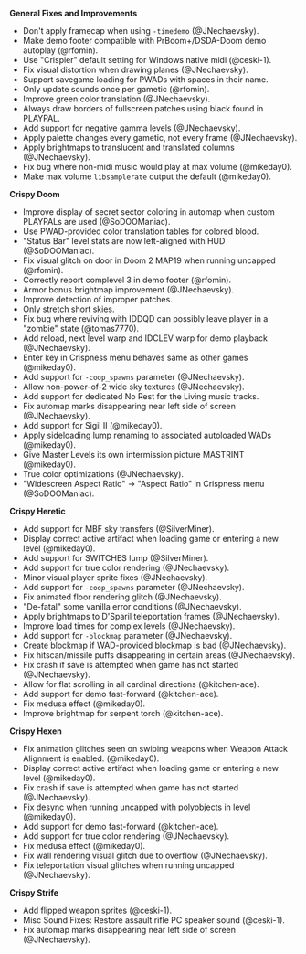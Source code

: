 **General Fixes and Improvements**
* Don't apply framecap when using `-timedemo` (@JNechaevsky).
* Make demo footer compatible with PrBoom+/DSDA-Doom demo autoplay (@rfomin).
* Use "Crispier" default setting for Windows native midi (@ceski-1).
* Fix visual distortion when drawing planes (@JNechaevsky).
* Support savegame loading for PWADs with spaces in their name.
* Only update sounds once per gametic (@rfomin).
* Improve green color translation (@JNechaevsky).
* Always draw borders of fullscreen patches using black found in PLAYPAL.
* Add support for negative gamma levels (@JNechaevsky).
* Apply palette changes every gametic, not every frame (@JNechaevsky).
* Apply brightmaps to translucent and translated columns (@JNechaevsky).
* Fix bug where non-midi music would play at max volume (@mikeday0).
* Make max volume `libsamplerate` output the default (@mikeday0).


**Crispy Doom**
* Improve display of secret sector coloring in automap when custom PLAYPALs are
  used (@SoDOOManiac).
* Use PWAD-provided color translation tables for colored blood.
* "Status Bar" level stats are now left-aligned with HUD (@SoDOOManiac).
* Fix visual glitch on door in Doom 2 MAP19 when running uncapped (@rfomin).
* Correctly report complevel 3 in demo footer (@rfomin).
* Armor bonus brightmap improvement (@JNechaevsky).
* Improve detection of improper patches.
* Only stretch short skies.
* Fix bug where reviving with IDDQD can possibly leave player in a "zombie"
  state (@tomas7770).
* Add reload, next level warp and IDCLEV warp for demo playback (@JNechaevsky).
* Enter key in Crispness menu behaves same as other games (@mikeday0).
* Add support for `-coop_spawns` parameter (@JNechaevsky).
* Allow non-power-of-2 wide sky textures (@JNechaevsky).
* Add support for dedicated No Rest for the Living music tracks.
* Fix automap marks disappearing near left side of screen (@JNechaevsky).
* Add support for Sigil II (@mikeday0).
* Apply sideloading lump renaming to associated autoloaded WADs (@mikeday0).
* Give Master Levels its own intermission picture MASTRINT (@mikeday0).
* True color optimizations (@JNechaevsky).
* "Widescreen Aspect Ratio" -> "Aspect Ratio" in Crispness menu (@SoDOOManiac).

**Crispy Heretic**
* Add support for MBF sky transfers (@SilverMiner).
* Display correct active artifact when loading game or entering a new level
  (@mikeday0).
* Add support for SWITCHES lump (@SilverMiner).
* Add support for true color rendering (@JNechaevsky).
* Minor visual player sprite fixes (@JNechaevsky).
* Add support for `-coop_spawns` parameter (@JNechaevsky).
* Fix animated floor rendering glitch (@JNechaevsky).
* "De-fatal" some vanilla error conditions (@JNechaevsky).
* Apply brightmaps to D'Sparil teleportation frames (@JNechaevsky).
* Improve load times for complex levels (@JNechaevsky).
* Add support for `-blockmap` parameter (@JNechaevsky).
* Create blockmap if WAD-provided blockmap is bad (@JNechaevsky).
* Fix hitscan/missile puffs disappearing in certain areas (@JNechaevsky).
* Fix crash if save is attempted when game has not started (@JNechaevsky).
* Allow for flat scrolling in all cardinal directions (@kitchen-ace).
* Add support for demo fast-forward (@kitchen-ace).
* Fix medusa effect (@mikeday0).
* Improve brightmap for serpent torch (@kitchen-ace).

**Crispy Hexen**
* Fix animation glitches seen on swiping weapons when Weapon Attack Alignment is
  enabled. (@mikeday0).
* Display correct active artifact when loading game or entering a new level
  (@mikeday0).
* Fix crash if save is attempted when game has not started (@JNechaevsky).
* Fix desync when running uncapped with polyobjects in level (@mikeday0).
* Add support for demo fast-forward (@kitchen-ace).
* Add support for true color rendering (@JNechaevsky).
* Fix medusa effect (@mikeday0).
* Fix wall rendering visual glitch due to overflow (@JNechaevsky).
* Fix teleportation visual glitches when running uncapped (@JNechaevsky).

**Crispy Strife**
* Add flipped weapon sprites (@ceski-1).
* Misc Sound Fixes: Restore assault rifle PC speaker sound (@ceski-1).
* Fix automap marks disappearing near left side of screen (@JNechaevsky).

